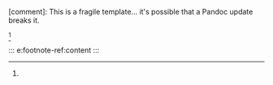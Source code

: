 [comment]: This is a fragile template... it's possible that a Pandoc update breaks it.

[^1]

[^1]: 
::: e:footnote-ref:content
:::
